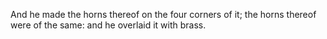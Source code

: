 And he made the horns thereof on the four corners of it; the horns thereof were of the same: and he overlaid it with brass.
